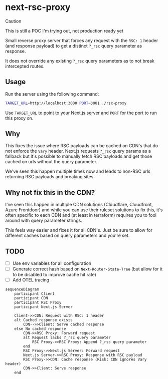 # next-rsc-proxy

> [!CAUTION]
> This is still a POC I'm trying out, not production ready yet

Small reverse proxy server that forces any request with the `RSC: 1` header (and response payload) to get a distinct `?_rsc` query parameter as response.

It does not override any existing `?_rsc` query parameters as to not break intercepted routes.

## Usage

Run the server using the following command:
```bash
TARGET_URL=http://localhost:3000 PORT=3001 ./rsc-proxy
```

Use `TARGET_URL` to point to your Next.js server and `PORT` for the port to run this proxy on.

## Why

This fixes the issue where RSC payloads can be cached on CDN's that do not enforce the `Vary` header. Next.js requests `?_rsc` query params as a fallback  but it's possible to manually fetch RSC payloads and get those cached on urls without the query parameter.

We've seen this happen multiple times now and leads to non-RSC urls returning RSC payloads and breaking sites.

## Why not fix this in the CDN?

I've seen this happen in multiple CDN solutions (Cloudflare, Cloudfront, Azure Frontdoor) and while you can use their ruleset solutions to fix this, it's often specific to each CDN and (at least in terraform) requires you to fool around with query parameter strings.

This feels way easier and fixes it for all CDN's. Just be sure to allow for different caches based on query parameters and you're set.

## TODO
- [ ] Use env variables for all configuration
- [ ] Generate correct hash based on `Next-Router-State-Tree` (but allow for it to be disabled to improve cache hit rate)
- [ ] Add OTEL tracing

```mermaid
sequenceDiagram
    participant Client
    participant CDN
    participant RSC Proxy
    participant Next.js Server

    Client->>CDN: Request with RSC: 1 header
    alt Cached response exists
        CDN-->>Client: Serve cached response
    else No cached response
        CDN->>RSC Proxy: Forward request
        alt Request lacks ?_rsc query parameter
            RSC Proxy->>RSC Proxy: Append ?_rsc query parameter
        end
        RSC Proxy->>Next.js Server: Forward request
        Next.js Server->>RSC Proxy: Response with RSC payload
        RSC Proxy->>CDN: Cache response (Risk: CDN ignores Vary header)
        CDN->>Client: Serve response
    end
```




